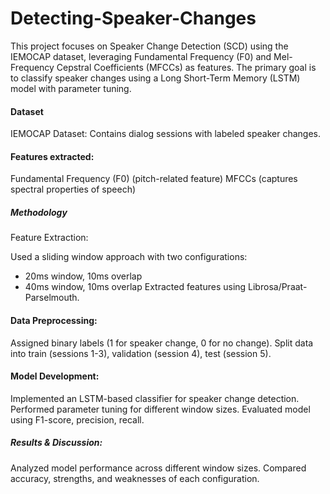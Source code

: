 # Detecting-Speaker-Changes

This project focuses on Speaker Change Detection (SCD) using the IEMOCAP dataset, leveraging Fundamental Frequency (F0) and Mel-Frequency Cepstral Coefficients (MFCCs) as features. The primary goal is to classify speaker changes using a Long Short-Term Memory (LSTM) model with parameter tuning.

#### Dataset
IEMOCAP Dataset: Contains dialog sessions with labeled speaker changes.

#### Features extracted:
Fundamental Frequency (F0) (pitch-related feature)
MFCCs (captures spectral properties of speech)

##### Methodology
Feature Extraction:

Used a sliding window approach with two configurations:
- 20ms window, 10ms overlap
- 40ms window, 10ms overlap
Extracted features using Librosa/Praat-Parselmouth.

#### Data Preprocessing:

Assigned binary labels (1 for speaker change, 0 for no change).
Split data into train (sessions 1-3), validation (session 4), test (session 5).

#### Model Development:

Implemented an LSTM-based classifier for speaker change detection.
Performed parameter tuning for different window sizes.
Evaluated model using F1-score, precision, recall.

##### Results & Discussion:

Analyzed model performance across different window sizes.
Compared accuracy, strengths, and weaknesses of each configuration.
